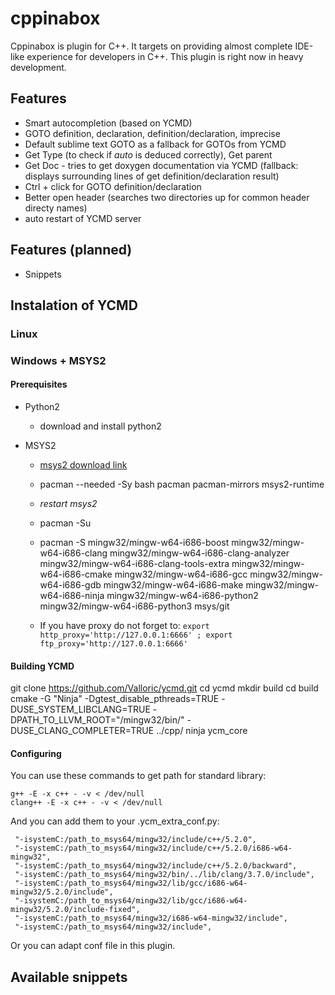 # cppinabox

Cppinabox is plugin for C++. It targets on providing almost complete IDE-like experience for developers in C++. This plugin is right now in heavy development.


## Features

* Smart autocompletion (based on YCMD)
* GOTO definition, declaration, definition/declaration, imprecise
* Default sublime text GOTO as a fallback for GOTOs from YCMD
* Get Type (to check if *auto* is deduced correctly), Get parent
* Get Doc - tries to get doxygen documentation via YCMD (fallback: displays surrounding lines of get definition/declaration result)
* Ctrl + click for GOTO definition/declaration
* Better open header (searches two directories up for common header directy names)
* auto restart of YCMD server

## Features (planned)

* Snippets

## Instalation of YCMD

### Linux


### Windows + MSYS2

#### Prerequisites

* Python2 
    * download and install python2

* MSYS2
    * [msys2 download link](https://msys2.github.io/)
    * pacman --needed -Sy bash pacman pacman-mirrors msys2-runtime
    * *restart msys2*
    * pacman -Su
    * pacman -S mingw32/mingw-w64-i686-boost mingw32/mingw-w64-i686-clang mingw32/mingw-w64-i686-clang-analyzer mingw32/mingw-w64-i686-clang-tools-extra mingw32/mingw-w64-i686-cmake mingw32/mingw-w64-i686-gcc mingw32/mingw-w64-i686-gdb mingw32/mingw-w64-i686-make mingw32/mingw-w64-i686-ninja mingw32/mingw-w64-i686-python2 mingw32/mingw-w64-i686-python3 msys/git 

    * If you have proxy do not forget to: ```export http_proxy='http://127.0.0.1:6666' ; export ftp_proxy='http://127.0.0.1:6666'```



#### Building YCMD

git clone https://github.com/Valloric/ycmd.git
cd ycmd
mkdir build
cd build
cmake -G "Ninja" -Dgtest_disable_pthreads=TRUE -DUSE_SYSTEM_LIBCLANG=TRUE -DPATH_TO_LLVM_ROOT="/mingw32/bin/" -DUSE_CLANG_COMPLETER=TRUE ../cpp/
ninja  ycm_core

#### Configuring

You can use these commands to get path for standard library:
```
g++ -E -x c++ - -v < /dev/null 
clang++ -E -x c++ - -v < /dev/null
```


And you can add them to your .ycm_extra_conf.py:
```
 "-isystemC:/path_to_msys64/mingw32/include/c++/5.2.0",
 "-isystemC:/path_to_msys64/mingw32/include/c++/5.2.0/i686-w64-mingw32",
 "-isystemC:/path_to_msys64/mingw32/include/c++/5.2.0/backward",
 "-isystemC:/path_to_msys64/mingw32/bin/../lib/clang/3.7.0/include",
 "-isystemC:/path_to_msys64/mingw32/lib/gcc/i686-w64-mingw32/5.2.0/include",
 "-isystemC:/path_to_msys64/mingw32/lib/gcc/i686-w64-mingw32/5.2.0/include-fixed",
 "-isystemC:/path_to_msys64/mingw32/i686-w64-mingw32/include",
 "-isystemC:/path_to_msys64/mingw32/include",
```

Or you can adapt conf file in this plugin.


## Available snippets

